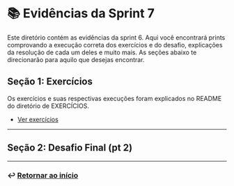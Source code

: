 # 📚 Evidências da Sprint 7
Este diretório contém as evidências da sprint 6. Aqui você encontrará prints comprovando a execução correta dos exercícios e do desafio, explicações da resolução de cada um deles e muito mais. As seções abaixo te direcionarão para aquilo que desejas encontrar.


## Seção 1: Exercícios

Os exercícios e suas respectivas execuções foram explicados no README do diretório de EXERCÍCIOS.
- [Ver exercícios](../exercicios/README.md)

---

## Seção 2: Desafio Final (pt 2)


___
### ↩️ [Retornar ao início](../../README.md)